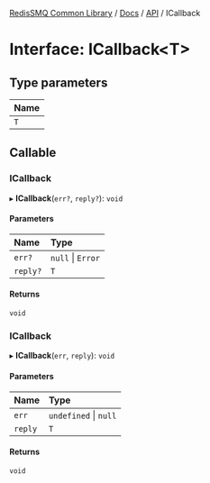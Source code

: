 [RedisSMQ Common Library](../../../README.md) / [Docs](../../README.md) / [API](../README.md) / ICallback

# Interface: ICallback\<T\>

## Type parameters

| Name |
| :------ |
| `T` |

## Callable

### ICallback

▸ **ICallback**(`err?`, `reply?`): `void`

#### Parameters

| Name | Type |
| :------ | :------ |
| `err?` | ``null`` \| `Error` |
| `reply?` | `T` |

#### Returns

`void`

### ICallback

▸ **ICallback**(`err`, `reply`): `void`

#### Parameters

| Name | Type |
| :------ | :------ |
| `err` | `undefined` \| ``null`` |
| `reply` | `T` |

#### Returns

`void`
